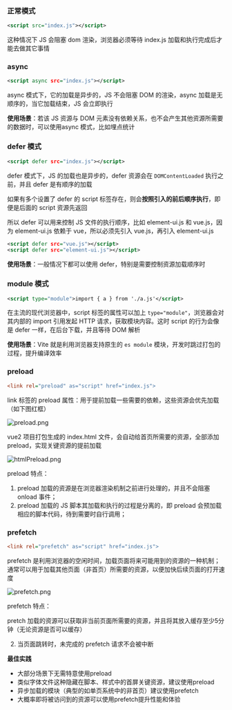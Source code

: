 ### 正常模式

```xml
<script src="index.js"></script>
```

这种情况下 JS 会阻塞 dom 渲染，浏览器必须等待 index.js 加载和执行完成后才能去做其它事情

### async 

```xml
<script async src="index.js"></script>
```

async 模式下，它的加载是异步的，JS 不会阻塞 DOM 的渲染，async 加载是无顺序的，当它加载结束，JS 会立即执行

**使用场景**：若该 JS 资源与 DOM 元素没有依赖关系，也不会产生其他资源所需要的数据时，可以使用async 模式，比如埋点统计

### defer 模式

```xml
<script defer src="index.js"></script>
```

defer 模式下，JS 的加载也是异步的，defer 资源会在 `DOMContentLoaded` 执行之前，并且 defer 是有顺序的加载

如果有多个设置了 defer 的 script 标签存在，则会**按照引入的前后顺序执行**，即便是后面的 script 资源先返回

所以 defer 可以用来控制 JS 文件的执行顺序，比如 element-ui.js 和 vue.js，因为 element-ui.js 依赖于 vue，所以必须先引入 vue.js，再引入 element-ui.js

```xml
<script defer src="vue.js"></script>
<script defer src="element-ui.js"></script>
```

**使用场景**：一般情况下都可以使用 defer，特别是需要控制资源加载顺序时

### module 模式

```xml
<script type="module">import { a } from './a.js'</script>
```

在主流的现代浏览器中，script 标签的属性可以加上 `type="module"`，浏览器会对其内部的 import 引用发起 HTTP 请求，获取模块内容。这时 script 的行为会像是 defer 一样，在后台下载，并且等待 DOM 解析

**使用场景**：Vite 就是利用浏览器支持原生的 `es module` 模块，开发时跳过打包的过程，提升编译效率

### preload

```ini
<link rel="preload" as="script" href="index.js">
```

link 标签的 preload 属性：用于提前加载一些需要的依赖，这些资源会优先加载（如下图红框）

![preload.png](https://p3-juejin.byteimg.com/tos-cn-i-k3u1fbpfcp/8c4b39cd07844848b3900bd944790af6~tplv-k3u1fbpfcp-zoom-in-crop-mark:1512:0:0:0.awebp?)

vue2 项目打包生成的 index.html 文件，会自动给首页所需要的资源，全部添加 preload，实现关键资源的提前加载

![htmlPreload.png](https://p1-juejin.byteimg.com/tos-cn-i-k3u1fbpfcp/5f3ac75c68f940e99c7825b958d25684~tplv-k3u1fbpfcp-zoom-in-crop-mark:1512:0:0:0.awebp?)

preload 特点：

1. preload 加载的资源是在浏览器渲染机制之前进行处理的，并且不会阻塞 onload 事件；
2. preload 加载的 JS 脚本其加载和执行的过程是分离的，即 preload 会预加载相应的脚本代码，待到需要时自行调用；

### prefetch

```ini
<link rel="prefetch" as="script" href="index.js">
```

prefetch 是利用浏览器的空闲时间，加载页面将来可能用到的资源的一种机制；通常可以用于加载其他页面（非首页）所需要的资源，以便加快后续页面的打开速度

![prefetch.png](https://p9-juejin.byteimg.com/tos-cn-i-k3u1fbpfcp/d5ea8026dd2e42e1bd5c709178f0235f~tplv-k3u1fbpfcp-zoom-in-crop-mark:1512:0:0:0.awebp?)

prefetch 特点：

pretch 加载的资源可以获取非当前页面所需要的资源，并且将其放入缓存至少5分钟（无论资源是否可以缓存）

2. 当页面跳转时，未完成的 prefetch 请求不会被中断



**最佳实践**

- 大部分场景下无需特意使用preload
- 类似字体文件这种隐藏在脚本、样式中的首屏关键资源，建议使用preload
- 异步加载的模块（典型的如单页系统中的非首页）建议使用prefetch
- 大概率即将被访问到的资源可以使用prefetch提升性能和体验

